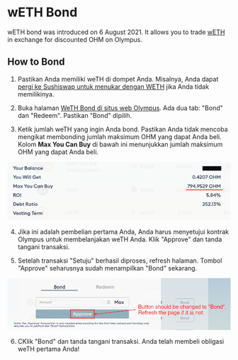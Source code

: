 # wETH Bond

wETH bond was introduced on 6 August 2021. It allows you to trade [wETH](https://weth.io/) in exchange for discounted OHM on Olympus.

## How to Bond

1. Pastikan Anda memiliki weTH di dompet Anda. Misalnya, Anda dapat[ pergi ke Sushiswap untuk menukar dengan WETH](https://app.sushi.com/swap?inputCurrency=&outputCurrency=0xC02aaA39b223FE8D0A0e5C4F27eAD9083C756Cc2) jika Anda tidak memilikinya.

2. Buka halaman [WeTH Bond di situs web Olympus](https://app.olympusdao.finance/#/bonds/eth). Ada dua tab: "Bond" dan "Redeem". Pastikan "Bond" dipilih.

3. Ketik jumlah weTH yang ingin Anda bond. Pastikan Anda tidak mencoba mengikat membonding jumlah maksimum OHM yang dapat Anda beli. Kolom **Max You Can Buy** di bawah ini menunjukkan jumlah maksimum OHM yang dapat Anda beli.

![Anda hanya dapat membeli hingga jumlah OHM tertentu](../../.gitbook/assets/max_you_can_buy.png)

4. Jika ini adalah pembelian pertama Anda, Anda harus menyetujui kontrak Olympus untuk membelanjakan weTH Anda. Klik "Approve" dan tanda tangani transaksi.

5. Setelah transaksi "Setuju" berhasil diproses, refresh halaman. Tombol "Approve" seharusnya sudah menampilkan "Bond" sekarang.

![Segarkan halaman setelah proses persetujuan token](../../.gitbook/assets/bond_refresh.png)

6. CKlik "Bond" dan tanda tangani transaksi. Anda telah membeli obligasi weTH pertama Anda!

